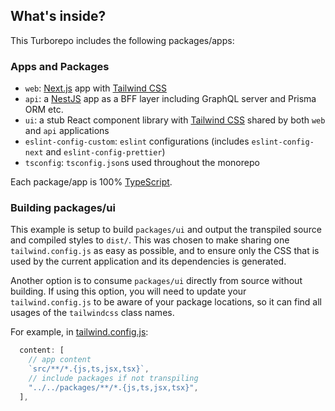 ## What's inside?

This Turborepo includes the following packages/apps:

### Apps and Packages

- `web`: [Next.js](https://nextjs.org/) app with [Tailwind CSS](https://tailwindcss.com/)
- `api`: a [NestJS](https://docs.nestjs.com/) app as a BFF layer including GraphQL server and Prisma ORM etc. 
- `ui`: a stub React component library with [Tailwind CSS](https://tailwindcss.com/) shared by both `web` and `api` applications
- `eslint-config-custom`: `eslint` configurations (includes `eslint-config-next` and `eslint-config-prettier`)
- `tsconfig`: `tsconfig.json`s used throughout the monorepo

Each package/app is 100% [TypeScript](https://www.typescriptlang.org/).

### Building packages/ui

This example is setup to build `packages/ui` and output the transpiled source and compiled styles to `dist/`. This was chosen to make sharing one `tailwind.config.js` as easy as possible, and to ensure only the CSS that is used by the current application and its dependencies is generated.

Another option is to consume `packages/ui` directly from source without building. If using this option, you will need to update your `tailwind.config.js` to be aware of your package locations, so it can find all usages of the `tailwindcss` class names.

For example, in [tailwind.config.js](packages/tailwind-config/tailwind.config.js):

```js
  content: [
    // app content
    `src/**/*.{js,ts,jsx,tsx}`,
    // include packages if not transpiling
    "../../packages/**/*.{js,ts,jsx,tsx}",
  ],
```
